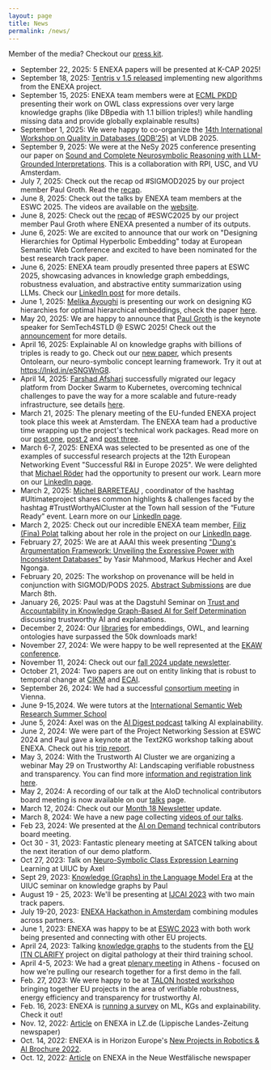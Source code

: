 ```yaml
---
layout: page
title: News
permalink: /news/
---
```


Member of the media? Checkout our [press kit](/presskit/).

* September 22, 2025: 5 ENEXA papers will be presented at K-CAP 2025!
* September 18, 2025: [Tentris v 1.5 released](https://www.linkedin.com/posts/dice-research_release-v150-dice-grouptentris-research-project-activity-7383834375949553664-9ZmZ) implementing new algorithms from the ENEXA project. 
* September 15, 2025: ENEXA team members were at [ECML PKDD](https://www.linkedin.com/posts/dice-research_ecmlpkdd-ecmlpkdd2025-knowledgegraphs-activity-7375854566862508032-IDwZ) presenting their work on OWL class expressions over very large knowledge graphs (like DBpedia with 1.1 billion triples!) while handling missing data and provide globally explainable results)
* September 1, 2025: We were happy to co-organize the [14th International Workshop on Quality in Databases (QDB’25)](https://qdb-workshop.github.io) at VLDB 2025.
* September 9, 2025: We were at the NeSy 2025 conference presenting our paper on [Sound and Complete Neurosymbolic Reasoning with LLM-Grounded Interpretations](https://proceedings.mlr.press/v284/allen25a.html). This is a collaboration with RPI, USC, and VU Amsterdam.
* July 7, 2025: Check out the recap od #SIGMOD2025 by our project member Paul Groth. Read the [recap](https://thinklinks.wordpress.com/2025/07/04/trip-report-sigmod-2025/).
* June 8, 2025: Check out the talks by ENEXA team members at the ESWC 2025. The videos are available on the [website](/talks/). 
* June 8, 2025: Check out the [recap](https://thinklinks.wordpress.com/2025/06/08/trip-report-eswc-2025/) of #ESWC2025 by our project member Paul Groth where ENEXA presented a number of its outputs.
* June 6, 2025: We are excited to announce that our work on "Designing Hierarchies for Optimal Hyperbolic Embedding" today at European Semantic Web Conference and excited to have been nominated for the best research track paper.
* June 6, 2025: ENEXA team proudly presented three papers at ESWC 2025, showcasing advances in knowledge graph embeddings, robustness evaluation, and abstractive entity summarization using LLMs. Check our [LinkedIn post](https://www.linkedin.com/feed/update/urn:li:activity:7336785410657783811) for more details. 
* June 1, 2025: [Melika Ayoughi](https://www.linkedin.com/in/melika-ayoughi/) is presenting our work on designing KG hierarchies for optimal hierarchical embeddings, check the paper [here](https://drive.google.com/file/d/1HPY5YOTXb3C2cviYV1vUOAl7VFrEqbS8/view).
* May 20, 2025: We are happy to announce that [Paul Groth](https://www.linkedin.com/in/pgroth/) is the keynote speaker for SemTech4STLD @ ESWC 2025! Check out the [announcement](https://www.linkedin.com/posts/danilo-dess%C3%AC-07946b131_eswc2025-semtech4stld-generativeai-activity-7330445985032073216-hiMQ?utm_source=share&utm_medium=member_desktop&rcm=ACoAABEBDtwBcyKT2mWMi1sMbstg5tgUkyAkrZc) for more details.
* April 16, 2025: Explainable AI on knowledge graphs with billions of triples is ready to go. Check out our [new paper](https://lnkd.in/egT-Qzr8), which presents Ontolearn, our neuro-symbolic concept learning framework. Try it out at https://lnkd.in/eSNGWnG8.
* April 14, 2025: [Farshad Afshari](https://www.linkedin.com/in/afsharifarshad/) successfully migrated our legacy platform from Docker Swarm to Kubernetes, overcoming technical challenges to pave the way for a more scalable and future-ready infrastructure, see details [here](https://www.linkedin.com/feed/update/urn:li:activity:7317422059729403905).
* March 21, 2025: The plenary meeting of the EU-funded ENEXA project took place this week at Amsterdam. The ENEXA team had a productive time wrapping up the project's technical work packages. Read more on our [post one](https://www.linkedin.com/feed/update/urn:li:activity:7308797152271454208), [post 2](https://www.linkedin.com/feed/update/urn:li:activity:7309688487249600512) and [post three](https://www.linkedin.com/feed/update/urn:li:activity:7310262766685048832).
* March 6-7, 2025: ENEXA was selected to be presented as one of the examples of successful research projects at the 12th European Networking Event "Successful R&I in Europe 2025". We were delighted that [Michael Röder](https://www.linkedin.com/in/michael-r%C3%B6der-b09643266/) had the opportunity to present our work. Learn more on our [LinkedIn page](https://www.linkedin.com/feed/update/urn:li:activity:7307354376937824256).
* March 2, 2025: [Michel BARRETEAU](https://www.linkedin.com/in/michelbarreteau/) , coordinator of the hashtag #Ultimateproject shares common highlights & challenges faced by the hashtag #TrustWorthyAICluster at the Town hall session of the “Future Ready” event. Learn more on our [LinkedIn page](https://www.linkedin.com/feed/update/urn:li:activity:7301911091800858624).
* March 2, 2025: Check out our incredible ENEXA team member, [Filiz (Fina) Polat](https://www.linkedin.com/in/finapolat/) talking about her role in the project on our [LinkedIn page](https://www.linkedin.com/feed/update/urn:li:activity:7301910979674558464). 
* February 27, 2025: We are at AAAI this week presenting ["Dung's Argumentation Framework: Unveiling the Expressive Power with Inconsistent Databases"](https://arxiv.org/abs/2412.11617v1) by Yasir Mahmood, Markus Hecher and Axel Ngonga.
* February 20, 2025: The workshop on provenance will be held in conjunction with SIGMOD/PODS 2025. [Abstract Submissions](https://ucdbg.github.io/ProvenanceWeek2025/) are due March 8th.
* January 26, 2025: Paul was at the Dagstuhl Seminar on [Trust and Accountability in Knowledge Graph-Based AI for Self Determination](https://www.dagstuhl.de/25051) discussing trustworthy AI and explanations. 
* December 2, 2024: Our [libraries](https://www.linkedin.com/posts/enexa-eu-project_dicee-download-stats-activity-7269288474409635840-9jOL) for embeddings, OWL, and learning ontologies have surpassed the 50k downloads mark!
* November 27, 2024: We were happy to be well represented at the [EKAW conference](https://www.linkedin.com/posts/enexa-eu-project_were-happy-to-be-ekaw-international-conference-activity-7267472305637752834-YPfy).
* November 11, 2024: Check out our [fall 2024 update newsletter](https://preview.mailerlite.io/preview/202883/emails/137802932829553920).
* October 21, 2024: Two papers are out on entity linking that is robust to temporal change at [CIKM](https://doi.org/10.1145/3627673.3679702) and [ECAI](https://ebooks.iospress.nl/volumearticle/70028).
* September 26, 2024: We had a successful [consortium meeting](https://www.linkedin.com/feed/update/urn:li:activity:7244968835202568192) in Vienna.
* June 9-15,2024. We were tutors at the [International Semantic Web Research Summer School](https://2024.semanticwebschool.org)
* June 5, 2024: Axel was on the [AI Digest podcast](https://www.youtube.com/watch?v=5g9oXhGB8vA&t=18s) talking AI explainability. 
* June 2, 2024: We were part of the Project Networking Session at ESWC 2024 and Paul gave a keynote at the Text2KG workshop talking about ENEXA. Check out his [trip report](https://thinklinks.wordpress.com/2024/06/02/trip-report-eswc-2024/). 
* May 3, 2024: With the Trustworth AI Cluster we are organizing a webinar May 29 on Trustworthy AI: Landscaping verifiable robustness and transparency. You can find more [information and registration link here](https://evenflow-project.eu/news/webinar-trustworthy-ai-cluster-adrae-evenflow/).
* May 2, 2024: A recording of our talk at the AIoD technolical contributors board meeting is now available on our [talks](https://enexa.eu/talks/) page.
* March 12, 2024: Check out our [Month 18 Newsletter](https://preview.mailerlite.io/preview/202883/emails/115518099363465015) update. 
* March 8, 2024: We have a new page collecting [videos of our talks](https://enexa.eu/talks/).
* Feb 23, 2024: We presented at the [AI on Demand](https://www.ai4europe.eu) technical contributors board meeting.
* Oct 30 - 31, 2023: Fantastic pleneary meeting at SATCEN talking about the next iteration of our demo platform. 
* Oct 27, 2023: Talk on [Neuro-Symbolic Class Expression Learning](https://ischool.illinois.edu/news-events/events/2023/10/27/knowledge-graphs-and-semantic-computing-speaker-series-axel-cyrille) Learning at UIUC by Axel
* Sept 29, 2023: [Knowledge (Graphs) in the Language Model Era](https://ischool.illinois.edu/news-events/events/2023/09/29/knowledge-graphs-and-semantic-computing-speaker-series-paul-groth) at the UIUC seminar on knowledge graphs by Paul
* August 19 - 25, 2023: We'll be presenting at [IJCAI 2023](https://ijcai-23.org/) with two main track papers.
* July 19-20, 2023: [ENEXA Hackathon in Amsterdam](https://twitter.com/enexa_eu/status/1682058719020843010) combining modules across partners.
* June 1, 2023: ENEXA was happy to be at [ESWC 2023](https://2023.eswc-conferences.org/project-networking/) with both work being presented and connecting with other EU projects. 
* April 24, 2023: Talking [knowledge graphs](https://twitter.com/clarify_project/status/1650426857844621312) to the students from the [EU ITN CLARIFY](http://www.clarify-project.eu) project on digital pathology at their third training school.
* April 4-5, 2023: We had a great [plenary meeting](https://www.linkedin.com/feed/update/urn:li:share:7049763758289604608/) in Athens - focused on how we're pulling our research together for a first demo in the fall. 
* Feb. 27, 2023: We were happy to be at [TALON hosted workshop](https://talon-project.eu/eventsestablishing-the-next-level-of-intelligence-and-autonomy-clustering-workshopevents/) bringing together EU projects in the area of verifiable robustness, energy efficiency and transparency for trustworthy AI.
* Feb. 16, 2023: ENEXA is [running a survey](https://twitter.com/enexa_eu/status/1626165074833408000) on ML, KGs and explainability. Check it out!
* Nov. 12, 2022: [Article](https://www.lz.de/owl/23430233_Uni-Paderborn-leitet-EU-Forschungsprojekt-zu-kuenstlicher-Intelligenz.html) on ENEXA in LZ.de (Lippische Landes-Zeitung newspaper) 
* Oct. 14, 2022: ENEXA is in Horizon Europe's [New Projects in Robotics & AI Brochure 2022](https://digital-strategy.ec.europa.eu/en/library/horizon-europe-new-projects-robotics-and-ai-june-november-2022). 
* Oct. 12, 2022: [Article](https://www.nw.de/lokal/kreis_paderborn/paderborn/23428522_Universitaet-Paderborn-leitet-EU-Forschungsprojekt-zu-kuenstlicher-Intelligenz.html) on ENEXA in the Neue Westfälische newspaper

